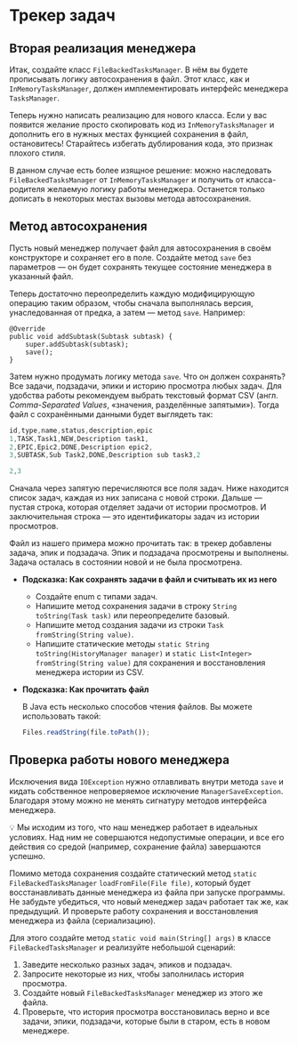 # Трекер задач

## Вторая реализация менеджера

Итак, создайте класс `FileBackedTasksManager`. В нём вы будете прописывать логику автосохранения в файл. Этот класс, как и `InMemoryTasksManager`, должен имплементировать интерфейс менеджера `TasksManager`.

Теперь нужно написать реализацию для нового класса. Если у вас появится желание просто скопировать код из `InMemoryTasksManager` и дополнить его в нужных местах функцией сохранения в файл, остановитесь! Старайтесь избегать дублирования кода, это признак плохого стиля.

В данном случае есть более изящное решение: можно наследовать `FileBackedTasksManager` от `InMemoryTasksManager` и получить от класса-родителя желаемую логику работы менеджера. Останется только дописать в некоторых местах вызовы метода автосохранения.

## Метод автосохранения

Пусть новый менеджер получает файл для автосохранения в своём конструкторе и сохраняет его в поле. Создайте метод `save` без параметров — он будет сохранять текущее состояние менеджера в указанный файл.

Теперь достаточно переопределить каждую модифицирующую операцию таким образом, чтобы сначала выполнялась версия, унаследованная от предка, а затем — метод `save`. Например:

```
@Override
public void addSubtask(Subtask subtask) {
    super.addSubtask(subtask);
    save();
}

```

Затем нужно продумать логику метода `save`. Что он должен сохранять? Все задачи, подзадачи, эпики и историю просмотра любых задач. Для удобства работы рекомендуем выбрать текстовый формат CSV (англ. *Comma-Separated Values*, «значения, разделённые запятыми»). Тогда файл с сохранёнными данными будет выглядеть так:

```jsx
id,type,name,status,description,epic
1,TASK,Task1,NEW,Description task1,
2,EPIC,Epic2,DONE,Description epic2,
3,SUBTASK,Sub Task2,DONE,Description sub task3,2

2,3
```

Сначала через запятую перечисляются все поля задач. Ниже находится список задач, каждая из них записана с новой строки. Дальше — пустая строка, которая отделяет задачи от истории просмотров. И заключительная строка — это идентификаторы задач из истории просмотров.

Файл из нашего примера можно прочитать так: в трекер добавлены задача, эпик и подзадача. Эпик и подзадача просмотрены и выполнены. Задача осталась в состоянии новой и не была просмотрена.

- **Подсказка: Как сохранять задачи в файл и считывать их из него**
    - Создайте enum с типами задач.
    - Напишите метод сохранения задачи в строку `String toString(Task task)` или переопределите базовый.
    - Напишите метод создания задачи из строки `Task fromString(String value)`.
    - Напишите статические методы `static String toString(HistoryManager manager)` и `static List<Integer> fromString(String value)` для сохранения и восстановления менеджера истории из CSV.
- **Подсказка: Как прочитать файл**

  В Java есть несколько способов чтения файлов. Вы можете использовать такой:

    ```jsx
    Files.readString(file.toPath());
    ```


## Проверка работы нового менеджера

Исключения вида `IOException` нужно отлавливать внутри метода `save` и кидать собственное непроверяемое исключение `ManagerSaveException`. Благодаря этому можно не менять сигнатуру методов интерфейса менеджера.

<aside>
💡 Мы исходим из того, что наш менеджер работает в идеальных условиях. Над ним не совершаются недопустимые операции, и все его действия со средой (например, сохранение файла) завершаются успешно.

</aside>

Помимо метода сохранения создайте статический метод `static FileBackedTasksManager`  `loadFromFile(File file)`, который будет восстанавливать данные менеджера из файла при запуске программы. Не забудьте убедиться, что новый менеджер задач работает так же, как предыдущий. И проверьте работу сохранения и восстановления менеджера из файла (сериализацию).

Для этого создайте метод `static void main(String[] args)` в классе `FileBackedTasksManager` и реализуйте небольшой сценарий:

1. Заведите несколько разных задач, эпиков и подзадач.
2. Запросите некоторые из них, чтобы заполнилась история просмотра.
3. Создайте новый `FileBackedTasksManager` менеджер из этого же файла.
4. Проверьте, что история просмотра восстановилась верно и все задачи, эпики, подзадачи, которые были в старом, есть в новом менеджере.
